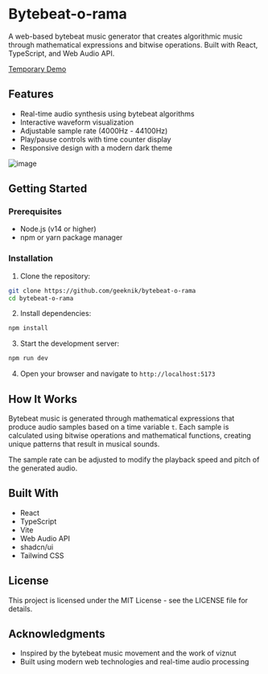 # Bytebeat-o-rama

A web-based bytebeat music generator that creates algorithmic music through mathematical expressions and bitwise operations. Built with React, TypeScript, and Web Audio API.

[Temporary Demo](https://preview--bytebeat-o-rama.lovable.app)

## Features

- Real-time audio synthesis using bytebeat algorithms
- Interactive waveform visualization
- Adjustable sample rate (4000Hz - 44100Hz)
- Play/pause controls with time counter display
- Responsive design with a modern dark theme

![image](https://github.com/user-attachments/assets/1f16bdea-17ef-4dae-979a-da4fdec8426a)

## Getting Started

### Prerequisites

- Node.js (v14 or higher)
- npm or yarn package manager

### Installation

1. Clone the repository:
```bash
git clone https://github.com/geeknik/bytebeat-o-rama
cd bytebeat-o-rama
```

2. Install dependencies:
```bash
npm install
```

3. Start the development server:
```bash
npm run dev
```

4. Open your browser and navigate to `http://localhost:5173`

## How It Works

Bytebeat music is generated through mathematical expressions that produce audio samples based on a time variable `t`. Each sample is calculated using bitwise operations and mathematical functions, creating unique patterns that result in musical sounds.

The sample rate can be adjusted to modify the playback speed and pitch of the generated audio.

## Built With

- React
- TypeScript
- Vite
- Web Audio API
- shadcn/ui
- Tailwind CSS

## License

This project is licensed under the MIT License - see the LICENSE file for details.

## Acknowledgments

- Inspired by the bytebeat music movement and the work of viznut
- Built using modern web technologies and real-time audio processing
